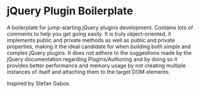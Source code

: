 jQuery Plugin Boilerplate
=============

A boilerplate for jump-starting jQuery plugins development.
Contains lots of comments to help you get going easily. It is truly object-oriented, it implements public and private methods as well as public and private properties, making it the ideal candidate for when building both simple and complex jQuery plugins.
It does not adhere to the suggestions made by the jQuery documentation regarding Plugins/Authoring and by doing so it provides better performance and memory usage by not creating multiple instances of itself and attaching them to the target DOM elements.

Inspired by Stefan Gabos.